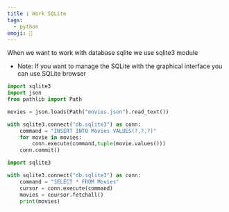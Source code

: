```yaml
---
title : Work SQLite 
tags:
  - python
emoji: 🐍
---
```

When we want to work with database sqlite we use sqlite3 module
- Note: If you want to manage the SQLite with the graphical interface you can use SQLite browser
```python
import sqlite3
import json
from pathlib import Path 

movies = json.loads(Path("movies.json").read_text())

with sqlite3.connect("db.sqlite3") as conn:
    command = "INSERT INTO Movies VALUES(?,?,?)"
    for movie in movies:
        conn.execute(command,tuple(movie.values()))
    conn.commit()
```
```python
import sqlite3

with sqlite3.connect("db.sqlite3") as conn:
    command = "SELECT * FROM Movies"
    cursor = conn.execute(command)
    movies = coursor.fetchall()
    print(movies)
```